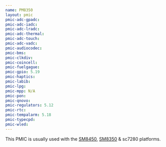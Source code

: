 ```yaml
---
name: PM8350
layout: pmic
pmic-adc-gpadc:
pmic-adc-iadc:
pmic-adc-lradc:
pmic-adc-thermal:
pmic-adc-touch:
pmic-adc-vadc:
pmic-audiocodec:
pmic-bms:
pmic-clkdiv:
pmic-coincell:
pmic-fuelgague:
pmic-gpio: 5.19
pmic-haptics:
pmic-labib:
pmic-lpg:
pmic-mpp: N/A
pmic-pon:
pmic-qnovo:
pmic-regulators: 5.12
pmic-rtc:
pmic-tempalarm: 5.18
pmic-typecpd:
pmic-wled:
---
```

This PMIC is usually used with the [SM8450](../soc/sm8450), [SM8350](../soc/sm8350) & sc7280 platforms.
